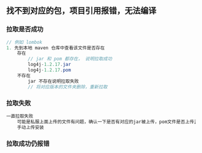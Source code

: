 ## 找不到对应的包，项目引用报错，无法编译

### 拉取是否成功

```java
// 例如 lombok
1. 先到本地 maven 仓库中查看该文件是否存在
    存在
    	// jar 和 pom 都存在， 说明拉取成功
    	log4j-1.2.17.jar
    	log4j-1.2.17.pom
    不存在
    	jar 不存在说明拉取失败
    	// 将对应版本的文件夹删除，重新拉取
```

### 拉取失败

```java
一直拉取失败
    可能是私服上面上传的文件有问题，确认一下是否有对应的jar被上传，pom文件是否上传正常
    手动上传安装
```



### 拉取成功仍报错

```java
```

